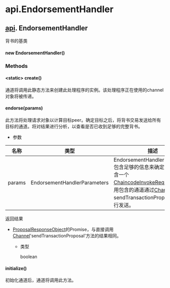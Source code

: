 # api.EndorsementHandler

## [api](https://hyperledger.github.io/fabric-sdk-node/release-1.4/module-api.html). EndorsementHandler

背书的基类

#### new EndorsementHandler()

### Methods

#### &lt;static&gt; create()

通道将调用此静态方法来创建此处理程序的实例。该处理程序正在使用的channel对象将被传递。

#### endorse(params)

此方法将处理请求对象以计算目标peer。确定目标之后，将背书交易发送给所有目标的通道。将对结果进行分析，以查看是否已收到足够的完整背书。

- 参数

| 名称   | 类型                         | 描述                                                         |
| ------ | ---------------------------- | ------------------------------------------------------------ |
| params | EndorsementHandlerParameters | EndorsementHandlerParameters包含足够的信息来确定目标，并包含一个[ChaincodeInvokeRequest](https://hyperledger.github.io/fabric-sdk-node/release-1.4/global.html#ChaincodeInvokeRequest)，要使用包含的通道通过[Channel](https://hyperledger.github.io/fabric-sdk-node/release-1.4/Channel.html) 的 sendTransactionProposal'方法进行发送。 |

返回结果

- [ProposalResponseObject](https://hyperledger.github.io/fabric-sdk-node/release-1.4/global.html#ProposalResponseObject)的Promise，与直接调用[Channel](https://hyperledger.github.io/fabric-sdk-node/release-1.4/Channel.html)'sendTransactionProposal'方法的结果相同。

  - 类型

    boolean

#### initialize()

初始化通道后，通道将调用此方法。